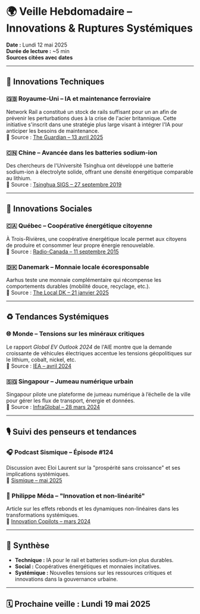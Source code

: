 # 🌍 Veille Hebdomadaire – Innovations & Ruptures Systémiques  
**Date :** Lundi 12 mai 2025  
**Durée de lecture :** ~5 min  
**Sources citées avec dates**

---

## 🔧 Innovations Techniques

### 🇬🇧 Royaume-Uni – IA et maintenance ferroviaire
Network Rail a constitué un stock de rails suffisant pour un an afin de prévenir les perturbations dues à la crise de l'acier britannique. Cette initiative s'inscrit dans une stratégie plus large visant à intégrer l'IA pour anticiper les besoins de maintenance.  
🔗 Source : [The Guardian – 13 avril 2025](https://www.theguardian.com/business/2025/apr/13/network-rail-stockpile-rails-british-steel-scunthorpe)

### 🇨🇳 Chine – Avancée dans les batteries sodium-ion
Des chercheurs de l'Université Tsinghua ont développé une batterie sodium-ion à électrolyte solide, offrant une densité énergétique comparable au lithium.  
🔗 Source : [Tsinghua SIGS – 27 septembre 2019](https://www.sigs.tsinghua.edu.cn/en/2019/0927/c2581a12488/page.htm)

---

## 🧭 Innovations Sociales

### 🇨🇦 Québec – Coopérative énergétique citoyenne
À Trois-Rivières, une coopérative énergétique locale permet aux citoyens de produire et consommer leur propre énergie renouvelable.  
🔗 Source : [Radio-Canada – 11 septembre 2015](https://ici.radio-canada.ca/nouvelle/2015/09/11/003-cooperative-energie-trois-rivieres.shtml)

### 🇩🇰 Danemark – Monnaie locale écoresponsable
Aarhus teste une monnaie complémentaire qui récompense les comportements durables (mobilité douce, recyclage, etc.).  
🔗 Source : [The Local DK – 21 janvier 2025](https://www.thelocal.dk/20250121/why-aarhus-is-making-major-investment-in-attracting-internationals)

---

## ♻️ Tendances Systémiques

### 🌐 Monde – Tensions sur les minéraux critiques
Le rapport *Global EV Outlook 2024* de l'AIE montre que la demande croissante de véhicules électriques accentue les tensions géopolitiques sur le lithium, cobalt, nickel, etc.  
🔗 Source : [IEA – avril 2024](https://www.iea.org/reports/global-ev-outlook-2024/trends-in-electric-cars)

### 🇸🇬 Singapour – Jumeau numérique urbain
Singapour pilote une plateforme de jumeau numérique à l’échelle de la ville pour gérer les flux de transport, énergie et données.  
🔗 Source : [InfraGlobal – 28 mars 2024](https://infra.global/singapores-digital-twin-from-science-fiction-to-hi-tech-reality/)

---

## 🎙️ Suivi des penseurs et tendances

### 🎧 Podcast Sismique – Épisode #124
Discussion avec Eloi Laurent sur la "prospérité sans croissance" et ses implications systémiques.  
🔗 [Sismique – mai 2025](https://sismique.fr/episodes/124)

### 📝 Philippe Méda – "Innovation et non-linéarité"
Article sur les effets rebonds et les dynamiques non-linéaires dans les transformations systémiques.  
🔗 [Innovation Copilots – mars 2024](https://www.icopilots.com/building-a-proper-innovation-portfolio-part-2-2/)

---

## 📌 Synthèse

- **Technique :** IA pour le rail et batteries sodium-ion plus durables.
- **Social :** Coopératives énergétiques et monnaies incitatives.
- **Systémique :** Nouvelles tensions sur les ressources critiques et innovations dans la gouvernance urbaine.

---

## 🗓️ Prochaine veille : Lundi 19 mai 2025
